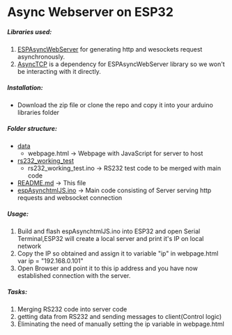 # Async Webserver on ESP32
##### Libraries used:
1. [ESPAsyncWebServer](https://github.com/me-no-dev/ESPAsyncWebServer) for generating http and wesockets request asynchronously.
2. [AsyncTCP](https://github.com/me-no-dev/AsyncTCP) is a dependency for ESPAsyncWebServer library so we won't be interacting with it directly.
##### Installation:
- Download the zip file or clone the repo and copy it into your arduino libraries folder 
##### Folder structure:
- [data](https://github.com/AdityaGawali/esp32AsyncWebServer/tree/master/data)
   - webpage.html -> Webpage with JavaScript for server to host
- [rs232_working_test](https://github.com/AdityaGawali/esp32AsyncWebServer/tree/master/rs232_working_test)
    - rs232_working_test.ino -> RS232 test code to be merged with main code
- [README.md](https://github.com/AdityaGawali/esp32AsyncWebServer/blob/master/README.md) -> This file
- [espAsynchtmlJS.ino](https://github.com/AdityaGawali/esp32AsyncWebServer/blob/master/espAsynchtmlJS.ino) -> Main code consisting of Server serving http requests and websocket connection
##### Usage:
1. Build and flash espAsynchtmlJS.ino into ESP32 and open Serial Terminal,ESP32 will create a local server and print it's IP on local network
2. Copy the IP so obtained and assign  it to variable "ip" in webpage.html 
        var ip = "192.168.0.101"
3. Open Browser and point it to this ip address and you have now established connection with the server.

##### Tasks:
1. Merging RS232 code into server code
2. getting data from RS232 and sending messages to client(Control logic)
3. Eliminating the need of manually setting the ip variable in webpage.html
